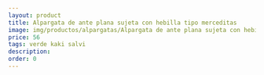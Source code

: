 ```yaml
---
layout: product
title: Alpargata de ante plana sujeta con hebilla tipo merceditas 
image: img/productos/alpargatas/Alpargata de ante plana sujeta con hebilla tipo merceditas =56=verde kaki salvi.webp
price: 56
tags: verde kaki salvi
description: 
order: 0
---
```

